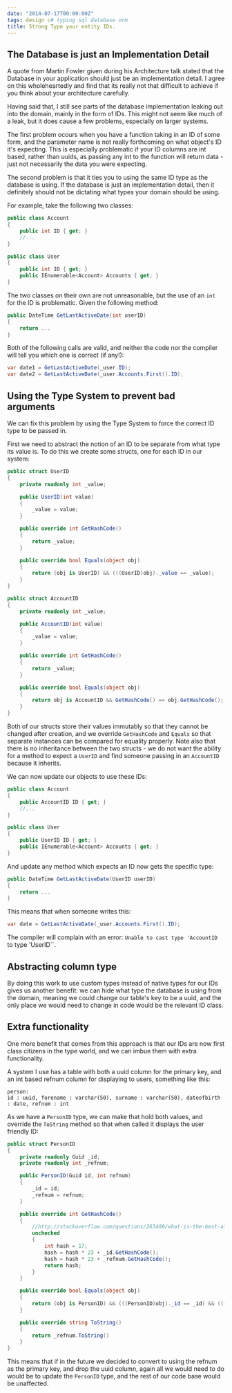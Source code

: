 ```yaml
---
date: "2014-07-17T00:00:00Z"
tags: design c# typing sql database orm
title: Strong Type your entity IDs.
---
```


## The Database is just an Implementation Detail

A quote from Martin Fowler given during his Architecture talk stated that the Database in your application should just be an implementation detail.  I agree on this wholeheartedly and find that its really not that difficult to achieve if you think about your architecture carefully.

Having said that, I still see parts of the database implementation leaking out into the domain, mainly in the form of IDs.  This might not seem like much of a leak, but it does cause a few problems, especially on larger systems.

The first problem ocours when you have a function taking in an ID of some form, and the parameter name is not really forthcoming on what object's ID it's expecting.  This is especially problematic if your ID columns are int based, rather than uuids, as passing any int to the function will return data - just not necessarily the data you were expecting.

The second problem is that it ties you to using the same ID type as the database is using.  If the database is just an implementation detail, then it definitely should not be dictating what types your domain should be using.

For example, take the following two classes:

```csharp
public class Account
{
	public int ID { get; }
	//...
}

public class User
{
	public int ID { get; }
	public IEnumerable<Account> Accounts { get; }
}
```

The two classes on their own are not unreasonable, but the use of an `int` for the ID is problematic.  Given the following method:

```csharp
public DateTime GetLastActiveDate(int userID)
{
	return ...
}
```

Both of the following calls are valid, and neither the code nor the compiler will tell you which one is correct (if any!):

```csharp
var date1 = GetLastActiveDate(_user.ID);
var date2 = GetLastActiveDate(_user.Accounts.First().ID);
```


## Using the Type System to prevent bad arguments

We can fix this problem by using the Type System to force the correct ID type to be passed in.

First we need to abstract the notion of an ID to be separate from what type its value is.  To do this we create some structs, one for each ID in our system:

```csharp
public struct UserID
{
	private readonly int _value;

	public UserID(int value)
	{
		_value = value;
	}

	public override int GetHashCode()
	{
		return _value;
	}

	public override bool Equals(object obj)
	{
		return (obj is UserID) && (((UserID)obj)._value == _value);
	}
}

public struct AccountID
{
	private readonly int _value;

	public AccountID(int value)
	{
		_value = value;
	}

	public override int GetHashCode()
	{
		return _value;
	}

	public override bool Equals(object obj)
	{
		return obj is AccountID && GetHashCode() == obj.GetHashCode();
	}
}
```

Both of our structs store their values immutably so that they cannot be changed after creation, and we override `GetHashCode` and `Equals` so that separate instances can be compared for equality properly.  Note also that there is no inheritance between the two structs - we do not want the ability for a method to expect a `UserID` and find someone passing in an `AccountID` because it inherits.

We can now update our objects to use these IDs:

```csharp
public class Account
{
	public AccountID ID { get; }
	//...
}

public class User
{
	public UserID ID { get; }
	public IEnumerable<Account> Accounts { get; }
}
```

And update any method which expects an ID now gets the specific type:

```csharp
public DateTime GetLastActiveDate(UserID userID)
{
	return ...
}
```

This means that when someone writes this:

```csharp
var date = GetLastActiveDate(_user.Accounts.First().ID);
```

The compiler will complain with an error: `Unable to cast type 'AccountID` to type 'UserID``.

## Abstracting column type

By doing this work to use custom types instead of native types for our IDs gives us another benefit:  we can hide what type the database is using from the domain, meaning we could change our table's key to be a uuid, and the only place we would need to change in code would be the relevant ID class.

## Extra functionality

One more benefit that comes from this approach is that our IDs are now first class citizens in the type world, and we can imbue them with extra functionality.

A system I use has a table with both a uuid column for the primary key, and an int based refnum column for displaying to users, something like this:

	person:
	id : uuid, forename : varchar(50), surname : varchar(50), dateofbirth : date, refnum : int

As we have a `PersonID` type, we can make that hold both values, and override the `ToString` method so that when called it displays the user friendly ID:

```csharp
public struct PersonID
{
	private readonly Guid _id;
	private readonly int _refnum;

	public PersonID(Guid id, int refnum)
	{
		_id = id;
		_refnum = refnum;
	}

	public override int GetHashCode()
	{
		//http://stackoverflow.com/questions/263400/what-is-the-best-algorithm-for-an-overridden-system-object-gethashcode/263416#263416
		unchecked
		{
			int hash = 17;
			hash = hash * 23 + _id.GetHashCode();
			hash = hash * 23 + _refnum.GetHashCode();
			return hash;
		}
	}

	public override bool Equals(object obj)
	{
		return (obj is PersonID) && (((PersonID)obj)._id == _id) && (((PersonID)obj)._refnum == _refnum);
	}

	public override string ToString()
	{
		return _refnum.ToString()
	}
}
```

This means that if in the future we decided to convert to using the refnum as the primary key, and drop the uuid column, again all we would need to do would be to update the `PersonID` type, and the rest of our code base would be unaffected.
